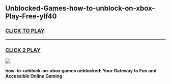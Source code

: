 
## Unblocked-Games-how-to-unblock-on-xbox-Play-Free-ylf40
<h3>
<a href="https://premium76.site?title=how-to-unblock-on-xbox&ref=12A">CLICK TO PLAY</a></h3>
<hr>

<h3>
<a href="https://premium76.site?title=how-to-unblock-on-xbox&ref=12A">CLICK 2 PLAY</a>
  
</h3>

<a href="https://premium76.site?title=how-to-unblock-on-xbox&ref=12A"><img src="https://clearcache.store/games.png"></a>


**how-to-unblock-on-xbox games unblocked: Your Gateway to Fun and Accessible Online Gaming**
